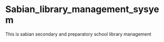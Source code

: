 # Sabian_library_management_sysyem
This is sabian secondary and preparatory school library management 
